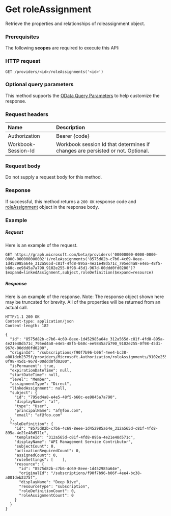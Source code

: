 # Get roleAssignment

Retrieve the properties and relationships of roleassignment object.
### Prerequisites
The following **scopes** are required to execute this API: 
### HTTP request
<!-- { "blockType": "ignored" } -->
```http
GET /providers/<id>/roleAssignments('<id>')
```
### Optional query parameters
This method supports the [OData Query Parameters](http://graph.microsoft.io/docs/overview/query_parameters) to help customize the response.

### Request headers
| Name      |Description|
|:----------|:----------|
| Authorization  | Bearer {code}|
| Workbook-Session-Id  | Workbook session Id that determines if changes are persisted or not. Optional.|

### Request body
Do not supply a request body for this method.
### Response
If successful, this method returns a `200 OK` response code and [roleAssignment](../resources/roleassignment.md) object in the response body.
### Example
##### Request
Here is an example of the request.
<!-- {
  "blockType": "request",
  "name": "get_roleassignment"
}-->
```http
GET https://graph.microsoft.com/beta/providers('00000000-0000-0000-0000-000000000002')/roleAssignments('8575d82b-c7b6-4c69-8eee-1d452985a64e_312a565d-c81f-4fd8-895a-4e21e48d571c_795ed4a8-e4e5-48f5-b60c-ee9845a7a790_9102e255-0f98-45d1-967d-00ddd0fd0200')?$expand=linkedAssignment,subject,roleDefinition($expand=resource)
```
##### Response
Here is an example of the response. Note: The response object shown here may be truncated for brevity. All of the properties will be returned from an actual call.
<!-- {
  "blockType": "response",
  "truncated": true,
  "@odata.type": "microsoft.graph.roleAssignment"
} -->
```http
HTTP/1.1 200 OK
Content-type: application/json
Content-length: 182

{
  "id": "8575d82b-c7b6-4c69-8eee-1d452985a64e_312a565d-c81f-4fd8-895a-4e21e48d571c_795ed4a8-e4e5-48f5-b60c-ee9845a7a790_9102e255-0f98-45d1-967d-00ddd0fd0200",
  "originId": "/subscriptions/f90f7b96-b06f-4ee4-bc38-a001deb2375f/providers/Microsoft.Authorization/roleAssignments/9102e255-0f98-45d1-967d-00ddd0fd0200",
  "isPermanent": true,
  "expirationDateTime": null,
  "startDateTime": null,
  "level": "Member",
  "assignmentType": "Direct",
  "linkedAssignment": null,
  "subject": {
    "id": "795ed4a8-e4e5-48f5-b60c-ee9845a7a790",
    "displayName": "af",
    "type": "User",
    "principalName": "af@foo.com",
    "email": "af@foo.com"
  },
  "roleDefinition": {
    "id": "8575d82b-c7b6-4c69-8eee-1d452985a64e_312a565d-c81f-4fd8-895a-4e21e48d571c",
    "templateId": "312a565d-c81f-4fd8-895a-4e21e48d571c",
    "displayName": "API Management Service Contributor",
    "subjectCount": 0,
    "activationRequiredCount": 0,
    "assignedCount": 0,
    "ruleSettings": [    ],
    "resource": {
      "id": "8575d82b-c7b6-4c69-8eee-1d452985a64e",
      "originalId": "/subscriptions/f90f7b96-b06f-4ee4-bc38-a001deb2375f",
      "displayName": "Deep Dive",
      "resourceType": "subscription",
      "roleDefinitionCount": 0,
      "roleAssignmentCount": 0
    }
  }
}
```

<!-- uuid: 8fcb5dbc-d5aa-4681-8e31-b001d5168d79
2015-10-25 14:57:30 UTC -->
<!-- {
  "type": "#page.annotation",
  "description": "Get roleAssignment",
  "keywords": "",
  "section": "documentation",
  "tocPath": ""
}-->